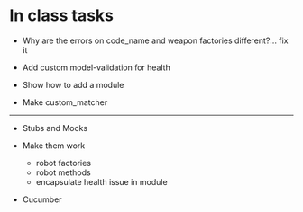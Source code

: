 # In class tasks 

* Why are the errors on code_name and weapon factories different?... fix it

* Add custom model-validation for health

* Show how to add a module

* Make custom_matcher

--- 
* Stubs and Mocks

* Make them work
	* robot factories
	* robot methods
	* encapsulate health issue in module 

* Cucumber